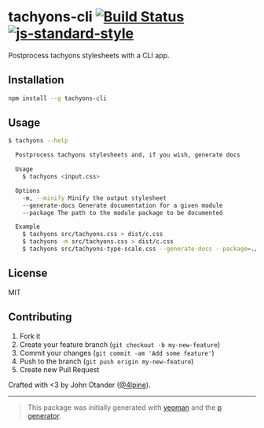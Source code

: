 # tachyons-cli [![Build Status](https://secure.travis-ci.org/tachyons-css/tachyons-cli.png?branch=master)](https://travis-ci.org/tachyons-css/tachyons-cli) [![js-standard-style](https://img.shields.io/badge/code%20style-standard-brightgreen.svg?style=flat)](https://github.com/feross/standard)

Postprocess tachyons stylesheets with a CLI app.

## Installation

```bash
npm install --g tachyons-cli
```

## Usage

```sh
$ tachyons --help

  Postprocess tachyons stylesheets and, if you wish, generate docs

  Usage
    $ tachyons <input.css>

  Options
    -m, --minify Minify the output stylesheet
    --generate-docs Generate documentation for a given module
    --package The path to the module package to be documented

  Example
    $ tachyons src/tachyons.css > dist/c.css
    $ tachyons -m src/tachyons.css > dist/c.css
    $ tachyons src/tachyons-type-scale.css --generate-docs --package=./package.json > readme.md
```

## License

MIT

## Contributing

1. Fork it
2. Create your feature branch (`git checkout -b my-new-feature`)
3. Commit your changes (`git commit -am 'Add some feature'`)
4. Push to the branch (`git push origin my-new-feature`)
5. Create new Pull Request

Crafted with <3 by John Otander ([@4lpine](https://twitter.com/4lpine)).

***

> This package was initially generated with [yeoman](http://yeoman.io) and the [p generator](https://github.com/johnotander/generator-p.git).
